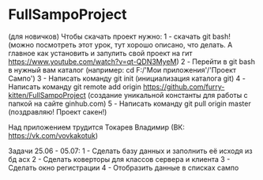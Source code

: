 # FullSampoProject

(для новичков)
Чтобы скачать проект нужно:
  1 - скачать git bash! (можно посмотреть этот урок, тут хорошо описано, что делать. А главное как установить и запулить свой проект на гит https://www.youtube.com/watch?v=qt-QDN3MyeM)
  2 - Перейти в git bash в нужный вам каталог (например: cd F:/'Мои приложения'/'Проект Сампо')
  3 - Написать команду git init (инициализация каталога git)
  4 - Написать команду git remote add origin https://github.com/furry-kitten/FullSampoProject (создание уникальной константы для работы с папкой на сайте ginhub.com)
  5 - Написать команду git pull origin master (поздравляю! Проект сакен!)

Над приложением трудится Токарев Владимир (ВК: https://vk.com/vovkakotuk)

Задачи 25.06 - 05.07:
  1 - Сделать базу данных и заполнить её исходя из бд асх
  2 - Сделать коверторы для классов сервера и клиента
  3 - Сделать окно регистрации
  4 - Отобразить данные в списках сампо